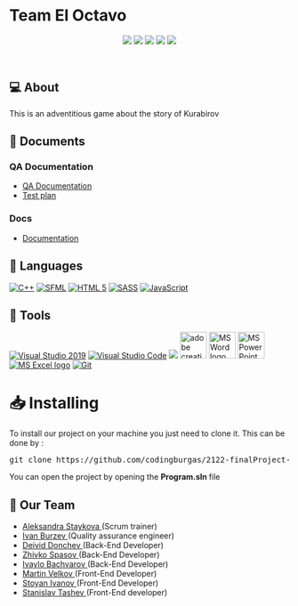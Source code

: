 # Team El Octavo

<p align = "center">
   <img src = "https://img.shields.io/github/milestones/open/codingburgas/finalProject-elOctavo?style=flat-square">
   <img src = "https://img.shields.io/github/contributors/codingburgas/2122-finalProject-elOctavo?style=flat-square">
   <img src = "https://img.shields.io/github/languages/code-size/codingburgas/2122-finalProject-elOctavo?style=flat-square">
   <img src = "https://img.shields.io/github/last-commit/codingburgas/2122-finalProject-elOctavo/main?style=flat-square">
   <img src = "https://img.shields.io/github/languages/top/codingburgas/2122-finalProject-elOctavo?style=flat-square">
</p>

<br>


## 💻 About
This is an adventitious game about the story of Kurabirov

## 📄 Documents
### QA Documentation
  - [QA Documentation](https://codingburgas-my.sharepoint.com/:x:/g/personal/smtashev20_codingburgas_bg/EcmU-Wo3BztPgxTmNkHqwBoBzxOA03y1N1mWBNpu-zj1Ww?e=Wdd0ZJ)
  - [Test plan](https://codingburgas-my.sharepoint.com/:w:/g/personal/smtashev20_codingburgas_bg/Ec1NtqxnH2NNqofxITJAzCkBWB-nc8GKQoxF9gzbTUjZ-g?e=Qq7LuX)
### Docs
- [Documentation](https://codingburgas-my.sharepoint.com/:w:/g/personal/smtashev20_codingburgas_bg/ESupdHF1u1lCre08ZWwMnBcB1LgOgWQd70dJKM60CZan8w?e=SJXTxj)

## 🚀 Languages 
  <p align="left"> 
  <a href="https://www.cplusplus.com/"><img src="https://img.icons8.com/color/48/000000/c-plus-plus-logo.png" alt="C++"/></a>
  <a href="https://www.sfml-dev.org/"><img src="https://cdn.discordapp.com/attachments/895221336006332427/971795038596108318/1200px-SFML_Logo_1.png" alt="SFML"/></a>
  <a href="https://developer.mozilla.org/en-US/docs/Glossary/HTML5"><img src="https://img.icons8.com/color/48/000000/html-5.png" alt="HTML 5"/></a>
  <a href="https://sass-lang.com/"><img src="https://img.icons8.com/color/48/000000/sass.png" alt="SASS"/></a>
  <a href="https://developer.mozilla.org/en-US/docs/Web/JavaScript"><img src="https://img.icons8.com/color/48/000000/javascript--v1.png" alt="JavaScript"/></a>
 
  </p>

## 🔧 Tools 
  <p align="left"> 
  <a href="https://visualstudio.microsoft.com/"><img src="https://img.icons8.com/fluency/48/000000/visual-studio.png" alt="Visual Studio 2019"/></a>
  <a href="https://code.visualstudio.com/"><img src="https://img.icons8.com/color/48/000000/visual-studio-code-2019.png" alt="Visual Studio Code"/></a>
  <a href="https://www.figma.com/"><img src="https://img.icons8.com/color/48/000000/figma--v1.png"/></a>
  <a href="https://www.adobe.com/creativecloud.html"><img src="https://www.adobe.com/content/dam/shared/images/product-icons/svg/creative-cloud.svg" alt="adobe creative cloud" width=48px /></a>
    <a href="https://www.microsoft.com/en-ww/microsoft-365/word"><img src="https://img.icons8.com/fluency/48/000000/microsoft-word-2019.png" alt="MS Word logo" width=48px /></a>
    <a href="https://www.microsoft.com/en-us/microsoft-365/powerpoint"><img src="https://img.icons8.com/fluency/48/000000/microsoft-powerpoint-2019.png" alt="MS PowerPoint logo" width=48px />
    <a href="https://www.microsoft.com/en-us/microsoft-365/excel"><img src="https://img.icons8.com/fluency/48/000000/microsoft-excel-2019.png" alt="MS Excel logo"/></a>
    <a href="https://git-scm.com/"><img src="https://img.icons8.com/color/48/000000/git.png" alt="Git"/></a>
  </p> 
  

<h1> 📥 Installing </h1>
<p> To install our project on your machine you just need to clone it. This can be done by : </p>
<pre>git clone https://github.com/codingburgas/2122-finalProject-elOctavo.git</pre>
You can open the project by opening the <strong> Program.sln </strong> file

## 🧒 Our Team

- <a href = "https://github.com/asstaykova19"> Aleksandra Staykova </a> (Scrum trainer)
- <a href = "https://github.com/IVBarzev19"> Ivan Burzev </a> (Quality assurance engineer)
- <a href = "https://github.com/DNDonchev20"> Deivid Donchev </a> (Back-End Developer)
- <a href = "https://github.com/ZZSpasov20"> Zhivko Spasov </a> (Back-End Developer)
- <a href = "https://github.com/ISBachvarov21"> Ivaylo Bachvarov </a> (Back-End Developer)
- <a href = "https://github.com/MVVelkov21"> Martin Velkov </a> (Front-End Developer)
- <a href = "https://github.com/SDIvanov21"> Stoyan Ivanov </a> (Front-End Developer)
- <a href = "https://github.com/SMTashev20"> Stanislav Tashev </a> (Front-End developer)
